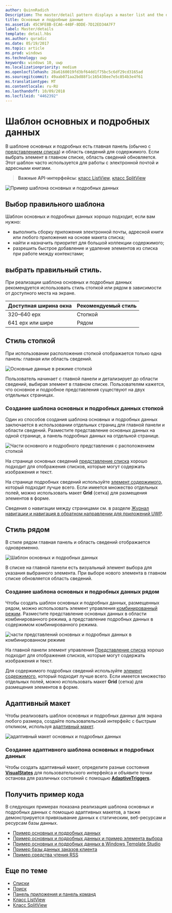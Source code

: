 ```yaml
---
author: QuinnRadich
Description: The master/detail pattern displays a master list and the details for the currently selected item. This pattern is frequently used for email and contact lists/address books.
title: Основные и подробные данные
ms.assetid: 45C9FE8B-ECA6-44BF-8DDE-7D12ED34A7F7
label: Master/details
template: detail.hbs
ms.author: quradic
ms.date: 05/19/2017
ms.topic: article
ms.prod: windows
ms.technology: uwp
keywords: windows 10, uwp
ms.localizationpriority: medium
ms.openlocfilehash: 28a6160019fd3bf64dd1f75bc5c6df29cd3165ad
ms.sourcegitcommit: 49aab071aa2bd88f1c165438ee7e5c854b3e4f61
ms.translationtype: MT
ms.contentlocale: ru-RU
ms.lasthandoff: 10/09/2018
ms.locfileid: "4462392"
---
```

# <a name="masterdetails-pattern"></a>Шаблон основных и подробных данных

 

В шаблоне основных и подробных есть главная панель (обычно с [представлением списка](lists.md)) и область сведений для содержимого. Если выбрать элемент в главном списке, область сведений обновляется. Этот шаблон часто используется для работы с электронной почтой и адресными книгами.

> **Важные API-интерфейсы**: [класс ListView](https://docs.microsoft.com/en-us/uwp/api/Windows.UI.Xaml.Controls.ListView), [класс SplitView](https://docs.microsoft.com/en-us/uwp/api/windows.ui.xaml.controls.splitview)

![Пример шаблона основных и подробных данных](images/HIGSecOne_MasterDetail.png)

## <a name="is-this-the-right-pattern"></a>Выбор правильного шаблона

Шаблон основных и подробных данных хорошо подходит, если вам нужно:

-   выполнить сборку приложения электронной почты, адресной книги или любого приложения на основе макета списка;
-   найти и назначить приоритет для большой коллекции содержимого;
-   разрешить быстрое добавление и удаление элементов из списка при работе между контекстами;

## <a name="choose-the-right-style"></a>выбрать правильный стиль.

При реализации шаблона основных и подробных данных рекомендуется использовать стиль стопкой или рядом в зависимости от доступного места на экране.

| Доступная ширина окна | Рекомендуемый стиль |
|------------------------|-------------------|
| 320–640 epx        | Стопкой           |
| 641 epx или шире       | Рядом      |

 
## <a name="stacked-style"></a>Стиль стопкой

При использовании расположения стопкой отображается только одна панель: главная или область сведений.

![Основные данные в режиме стопкой](images/patterns-md-stacked.png)

Пользователь начинает с главной панели и детализирует до области сведений, выбирая элемент в главном списке. Пользователям кажется, что основное и подробное представления существуют на двух отдельных страницах.

### <a name="create-a-stacked-masterdetails-pattern"></a>Создание шаблона основных и подробных данных стопкой

Один из способов создания шаблона основных и подробных данных заключается в использовании отдельных страниц для главной панели и области сведений. Разместите представление основных данных на одной странице, а панель подробных данных на отдельной странице.

![Части основного и подробного представления с расположением стопкой](images/patterns-md-stacked-parts.png)

На странице основных сведений [представление списка](lists.md) хорошо подходит для отображения списков, которые могут содержать изображения и текст. 

На странице подробных сведений используйте [элемент содержимого](../layout/layout-panels.md), который подходит лучше всего. Если имеется множество отдельных полей, можно использовать макет **Grid** (сетка) для размещения элементов в форме.

Сведения о навигации между страницами см. в разделе [Журнал навигации и навигация в обратном направлении для приложений UWP](../basics/navigation-history-and-backwards-navigation.md).

## <a name="side-by-side-style"></a>Стиль рядом

В стиле рядом главная панель и область сведений отображается одновременно.

![Шаблон основных и подробных данных](images/patterns-masterdetail-400x227.png)

В списке на главной панели есть визуальный элемент выбора для указания выбранного элемента. При выборе нового элемента в главном списке обновляется область сведений.

### <a name="create-a-side-by-side-masterdetails-pattern"></a>Создание шаблона основных и подробных данных рядом

Чтобы создать шаблон основных и подробных данных, размещенных рядом, можно использовать элемент управления [комбинированный режим](split-view.md). Разместите представление основных данных в области комбинированного режима, а представление подробных данных в содержимом комбинированного режима.

![части представлений основных и подробных данных в комбинированном режиме](images/patterns_md_splitview_parts.png)

На главной панели элемент управления [Представление списка](lists.md) хорошо подходит для отображения списков, которые могут содержать изображения и текст.

Для содержимого подробных сведений используйте [элемент содержимого](../layout/layout-panels.md), который подходит лучше всего. Если имеется множество отдельных полей, можно использовать макет **Grid** (сетка) для размещения элементов в форме.

## <a name="adaptive-layout"></a>Адаптивный макет

Чтобы реализовать шаблон основных и подробных данных для экрана любого размера, создайте пользовательский интерфейс с быстрым откликом, используя [адаптивный макет](../layout/layouts-with-xaml.md).

![адаптивный макет основных и подробных данных](images/patterns_masterdetail.png)

### <a name="create-an-adaptive-masterdetails-pattern"></a>Создание адаптивного шаблона основных и подробных данных
Чтобы создать адаптивный макет, определите разные состояния [**VisualStates**](https://docs.microsoft.com/en-us/uwp/api/windows.ui.xaml.visualstate) для пользовательского интерфейса и объявите точки останова для различных состояний с помощью [**AdaptiveTriggers**](https://docs.microsoft.com/en-us/uwp/api/Windows.UI.Xaml.AdaptiveTrigger).

## <a name="get-the-sample-code"></a>Получить пример кода

В следующих примерах показана реализация шаблона основных и подробных данных с помощью адаптивных макетов, а также демонстрируется привязывание данных к статическим, веб-ресурсам и ресурсам базы данных. 
- [Пример основных и подробных данных](https://github.com/Microsoft/Windows-universal-samples/tree/master/Samples/XamlMasterDetail) 
- [Пример основных и подробных данных и пример элемента выбора](https://github.com/Microsoft/Windows-universal-samples/tree/master/Samples/XamlListView)
- [Пример основных и подробных данных в Windows Template Studio](https://github.com/Microsoft/WindowsTemplateStudio/tree/master/templates/Uwp/Pages/MasterDetail)
- [Пример базы данных заказов клиента](https://github.com/Microsoft/Windows-appsample-customers-orders-database)
- [Пример средства чтения RSS](https://github.com/Microsoft/Windows-appsample-rssreader)

## <a name="related-articles"></a>Еще по теме

- [Списки](lists.md)
- [Поиск](search.md)
- [Панель приложения и панель команд](app-bars.md)
- [Класс ListView](https://docs.microsoft.com/en-us/uwp/api/Windows.UI.Xaml.Controls.ListView)
- [Класс SplitView](https://docs.microsoft.com/en-us/uwp/api/windows.ui.xaml.controls.splitview)
